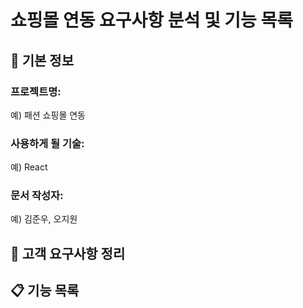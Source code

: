 # 쇼핑몰 연동 요구사항 분석 및 기능 목록

## 📌 기본 정보

### 프로젝트명:

예) 패션 쇼핑몰 연동

### 사용하게 될 기술:

예) React

### 문서 작성자:

예) 김준우, 오지원

## 📝 고객 요구사항 정리

## 📋 기능 목록
